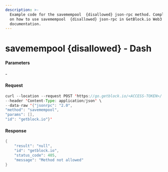 ```yaml
---
description: >-
  Example code for the savemempool  {disallowed} json-rpc method. Сomplete guide
  on how to use savemempool  {disallowed} json-rpc in GetBlock.io Web3
  documentation.
---
```


# savemempool {disallowed} - Dash

#### Parameters

\-

#### Request

```java
curl --location --request POST 'https://go.getblock.io/<ACCESS-TOKEN>/' \
--header 'Content-Type: application/json' \
--data-raw '{"jsonrpc": "2.0",
"method": "savemempool",
"params": [],
"id": "getblock.io"}'
```

#### Response

```java
{
    "result": "null",
    "id": "getblock.io",
    "status_code": 405,
    "message": "Method not allowed"
}
```
